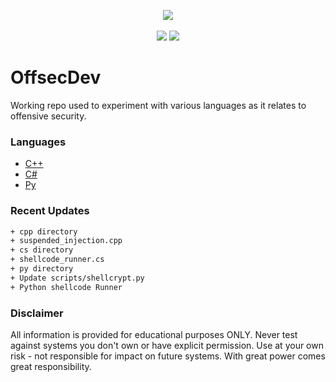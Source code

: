 <p align="center">
  <img src="_resources/img/0000.png">
  <br><br>
  <a href="https://github.com/m8sec"><img src="https://img.shields.io/github/followers/m8sec?color=gray&label=GitHub&logo=github&style=plastic"></a>
  <a href="https://www.youtube.com/@m8sec"><img src="https://img.shields.io/badge/Demos-YouTube-red?style=plastic&logo=youtube"></a>
</p>

# OffsecDev
Working repo used to experiment with various languages as it relates to offensive security.

### Languages
* [C++](cpp/)
* [C#](cs/)
* [Py](py/)

### Recent Updates
```txt
+ cpp directory
+ suspended_injection.cpp
+ cs directory
+ shellcode_runner.cs
+ py directory
+ Update scripts/shellcrypt.py
+ Python shellcode Runner
```

### Disclaimer
All information is provided for educational purposes ONLY. Never test against systems you don't own or have explicit permission. Use at your own risk - not responsible for impact on future systems. With great power comes great responsibility. 
